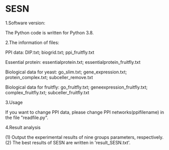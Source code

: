 # SESN
1.Software version:

The Python code is written for Python 3.8.

2.The information of files:

PPI data: DIP.txt; biogrid.txt; ppi_fruitfly.txt

Essential protein: essentialprotein.txt; essentialprotein_fruitfly.txt

Biological data for yeast: go_slim.txt; gene_expression.txt; protein_complex.txt; subceller_remove.txt

Biological data for fruitfly: go_fruitfly.txt; geneexpression_fruitfly.txt; complex_fruitfly.txt; subceller_fruitfly.txt

3.Usage

If you want to change PPI data, please change PPI networks(ppifilename) in the file "readfile.py".

4.Result analysis

(1) Output the experimental results of nine groups parameters, respectively.
(2) The best results of SESN are written in 'result_SESN.txt'.
